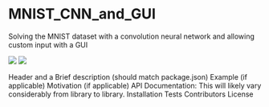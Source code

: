 # MNIST_CNN_and_GUI
Solving the MNIST dataset with a convolution neural network and allowing custom input with a GUI

![]('https://raw.githubusercontent.com/MaxHarlan206/MNIST_CNN_and_GUI/main/Screenshot%202021-01-16%2022%3A00%3A18.png')
![]('https://raw.githubusercontent.com/MaxHarlan206/MNIST_CNN_and_GUI/main/MNIST.gif')

Header and a Brief description (should match package.json)
Example (if applicable)
Motivation (if applicable)
API Documentation: This will likely vary considerably from library to library.
Installation
Tests
Contributors
License
